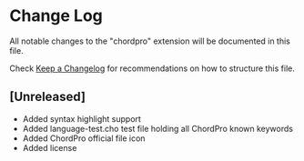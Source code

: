 # Change Log

All notable changes to the "chordpro" extension will be documented in this file.

Check [Keep a Changelog](http://keepachangelog.com/) for recommendations on how to structure this file.

## [Unreleased]

- Added syntax highlight support
- Added language-test.cho test file holding all ChordPro known keywords
- Added ChordPro official file icon
- Added license
